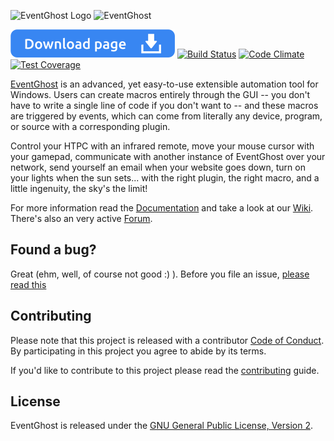 ![EventGhost Logo](images/logo.png)  ![EventGhost](images/logo2.png)

[![downloads](https://github.com/topic2k/EventGhost/blob/gh-pages/_build/data/docs/_static/downloads.svg)](downloads.md)
[![Build Status](https://ci.appveyor.com/api/projects/status/5scgdqrfis5h2tbs/branch/master?svg=true)](https://ci.appveyor.com/project/topic2k/eventghost/branch/master/artifacts)
[![Code Climate](https://codeclimate.com/github/EventGhost/EventGhost/badges/gpa.svg)](https://codeclimate.com/github/EventGhost/EventGhost)
[![Test Coverage](https://codeclimate.com/github/EventGhost/EventGhost/badges/coverage.svg)](https://codeclimate.com/github/EventGhost/EventGhost/coverage)


[EventGhost](http://www.eventghost.org) is an advanced, yet easy-to-use extensible automation tool for Windows. Users can create macros entirely through the GUI -- you don't have to write a single line of code if you don't want to -- and these macros are triggered by events, which can come from literally any device, program, or source with a corresponding plugin.

Control your HTPC with an infrared remote, move your mouse cursor with your gamepad, communicate with another instance of EventGhost over your network, send yourself an email when your website goes down, turn on your lights when the sun sets... with the right plugin, the right macro, and a little ingenuity, the sky's the limit!

For more information read the [Documentation](http://www.eventghost.org/docs/) and take a look at our [Wiki](http://www.eventghost.org/mediawiki/). There's also an very active [Forum](http://www.eventghost.org/forum/).



Found a bug?
------------

Great (ehm, well, of course not good :) ). Before you file an issue, [please read this](CONTRIBUTING.md#i-want-to-report-a-bug)



Contributing
------------

Please note that this project is released with a contributor [Code of Conduct](code_of_conduct.md). By participating in this project you agree to abide by its terms.

If you'd like to contribute to this project please read the [contributing](CONTRIBUTING.md) guide.



License
-------

EventGhost is released under the [GNU General Public License, Version 2](gpl-2.0.md).

